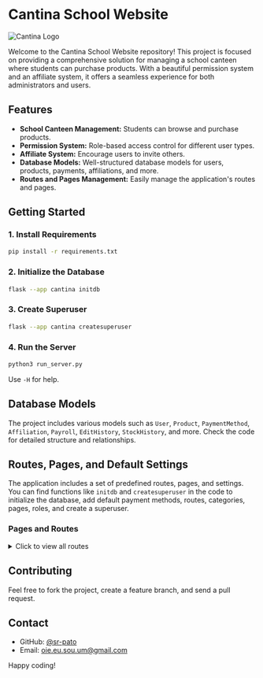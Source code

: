 # Cantina School Website

![Cantina Logo](/cantina/static/img/favicon.ico)

Welcome to the Cantina School Website repository! This project is focused on providing a comprehensive solution for managing a school canteen where students can purchase products. With a beautiful permission system and an affiliate system, it offers a seamless experience for both administrators and users.

## Features

- **School Canteen Management:** Students can browse and purchase products.
- **Permission System:** Role-based access control for different user types.
- **Affiliate System:** Encourage users to invite others.
- **Database Models:** Well-structured database models for users, products, payments, affiliations, and more.
- **Routes and Pages Management:** Easily manage the application's routes and pages.

## Getting Started

### 1. Install Requirements

```bash
pip install -r requirements.txt
```

### 2. Initialize the Database

```bash
flask --app cantina initdb
```

### 3. Create Superuser

```bash
flask --app cantina createsuperuser
```

### 4. Run the Server

```bash
python3 run_server.py
```
Use `-H` for help.

## Database Models

The project includes various models such as `User`, `Product`, `PaymentMethod`, `Affiliation`, `Payroll`, `EditHistory`, `StockHistory`, and more. Check the code for detailed structure and relationships.

## Routes, Pages, and Default Settings

The application includes a set of predefined routes, pages, and settings. You can find functions like `initdb` and `createsuperuser` in the code to initialize the database, add default payment methods, routes, categories, pages, roles, and create a superuser.

### Pages and Routes

<details>
<summary>Click to view all routes</summary>

#### 1. **Home Page**
   - **Route:** `index`
   - **Description:** The landing page of the application, providing an overview of the available features.
   - **Preview:** ![Home Page Preview](/src/img/home.png)

#### 2. **Login Page**
   - **Route:** `login`
   - **Description:** Allows users to log in to access the application.
   - **Preview:** ![Login Page Preview](/src/img/login.png)

#### 3. **Logout**
   - **Route:** `logout`
   - **Description:** Endpoint to log out users from the application.

#### 4. **Cantina**
   - **Route:** `cantina`
   - **Description:** Main page for the school canteen where students can browse and purchase products.
   - **Preview:** ![Cantina Preview](/src/img/cantina.png)

#### 5. **Profile**
   - **Route:** `profile`
   - **Description:** Users can view and edit their profile information.
   - **Preview:** ![Profile Preview](/src/img/profile.png)

#### 6. **Users**
   - **Route:** `users`
   - **Description:** Administrators can manage user accounts, including adding, editing, and removing users.
   - **Preview:** ![Users Preview](/src/img/users.png)

#### 7. **Recharge**
   - **Route:** `recharge`
   - **Description:** Users can request balance recharges, specifying the value and payment method.
   - **Preview:** ![Recharge Preview](/src/img/recharge.png)

#### 8. **Payment History**
   - **Route:** `payments_history`
   - **Description:** View the history of payments made by users, with options to filter and export data.
   - **Preview:** ![Payment History Preview](/src/img/payments_history.png)

#### 9. **Products for Dispatch**
   - **Route:** `products_for_despache`
   - **Description:** Manage the dispatch of products that have been sold.
   - **Preview:** ![Products for Dispatch Preview](/src/img/products_for_despache.png)

#### 10. **Sales History**
   - **Route:** `sales_history`
   - **Description:** View the history of sales, with options to filter by date and user.
   - **Preview:** ![Sales History Preview](/src/img/sales_history.png)

#### 11. **Product Management**
   - **Route:** `products`
   - **Description:** View and edit the list of products available in the canteen.
   - **Preview:** ![Product Management Preview](/src/img/products.png)

#### 12. **Stock Control**
   - **Route:** `stock_control`
   - **Description:** Manage the stock of products, including adding new products and viewing stock history.
   - **Preview:** ![Stock Control Preview](/src/img/stock_control.png)

#### 13. **Affiliates**
   - **Route:** `affiliates`
   - **Description:** Manage affiliate relationships between users.
   - **Preview:** ![Affiliates Preview](/src/img/affiliates.png)

#### 14. **Routes Management (Admin)**
   - **Route:** `routes`
   - **Description:** View and edit the application's routes (Admin only).
   - **Preview:** ![Routes Management Preview](/src/img/routes.png)

#### 15. **Page Categories Management (Admin)**
   - **Route:** `category_pages`
   - **Description:** Manage the categories of pages within the application (Admin only).
   - **Preview:** ![Page Categories Management Preview](/src/img/category_pages.png)


#### 16. **Roles Management (Admin)**
   - **Route:** `roles`
   - **Description:** Manage user roles and permissions within the application (Admin only).
   - **Preview:** ![Roles Management Preview](/src/img/roles.png)


#### 17. **Pages Management (Admin)**
   - **Route:** `pages`
   - **Description:** Manage the pages within the application, including titles and descriptions (Admin only).
   - **Preview:** ![Pages Management Preview](/src/img/pages.png)

</details>

## Contributing

Feel free to fork the project, create a feature branch, and send a pull request.

## Contact

- GitHub: [@sr-pato](https://github.com/sr-pato)
- Email: oie.eu.sou.um@gmail.com

Happy coding!
